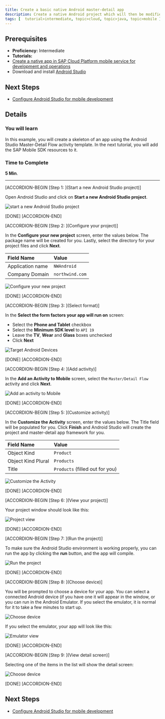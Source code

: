 ```yaml
---
title: Create a basic native Android master-detail app
description: Create a native Android project which will then be modified with the SAP Mobile SDK
tags: [  tutorial>intermediate, topic>cloud, topic>java, topic>mobile ]
---
```

## Prerequisites  
- **Proficiency:** Intermediate
- **Tutorials:**
- [Create a native app in SAP Cloud Platform mobile service for development and operations](http://www.sap.com/developer/tutorials/hcpdo-create-native-app.html)
- Download and install [Android Studio](https://developer.android.com/studio/index.html)

## Next Steps
- [Configure Android Studio for mobile development](http://www.sap.com/developer/tutorials/hcpdo-android-sdk-setup.html)

## Details
### You will learn  
In this example, you will create a skeleton of an app using the Android Studio Master-Detail Flow activity template. In the next tutorial, you will add the SAP Mobile SDK resources to it.


### Time to Complete
**5 Min**.

---


[ACCORDION-BEGIN [Step 1: ](Start a new Android Studio project)]

Open Android Studio and click on **Start a new Android Studio project**.

![start a new Android Studio project](mg6-2-01.png)

[DONE]
[ACCORDION-END]

[ACCORDION-BEGIN [Step 2: ](Configure your project)]

In the **Configure your new project** screen, enter the values below. The package name will be created for you. Lastly, select the directory for your project files and click **Next**.

Field Name        | Value
:---------------- | :-------------
Application name  | `NWAndroid`
Company Domain    | `northwind.com`

![Configure your new project](mg6-2-02.png)

[DONE]
[ACCORDION-END]

[ACCORDION-BEGIN [Step 3: ](Select format)]

In the **Select the form factors your app will run on** screen:

- Select the **Phone and Tablet** checkbox
- Select the **Minimum SDK level** to `API 19`
- Leave the **TV**, **Wear** and **Glass** boxes unchecked
- Click **Next**


![Target Android Devices](mg6-2-03.png)

[DONE]
[ACCORDION-END]

[ACCORDION-BEGIN [Step 4: ](Add activity)]

In the **Add an Activity to Mobile** screen, select the `Master/Detail Flow` activity and click **Next**.

![Add an activity to Mobile](mg6-2-04.png)

[DONE]
[ACCORDION-END]

[ACCORDION-BEGIN [Step 5: ](Customize activity)]

In the **Customize the Activity** screen, enter the values below. The Title field will be populated for you. Click **Finish** and Android Studio will create the project and master-detail app framework for you.

Field Name         | Value
:----------------- | :-------------
Object Kind        | `Product`
Object Kind Plural | `Products`
Title              | `Products` (filled out for you)

![Customize the Activity](mg6-2-05.png)

[DONE]
[ACCORDION-END]

[ACCORDION-BEGIN [Step 6: ](View your project)]

Your project window should look like this:

![Project view](mg6-2-06.png)

[DONE]
[ACCORDION-END]

[ACCORDION-BEGIN [Step 7: ](Run the project)]

To make sure the Android Studio environment is working properly, you can run the app by clicking the **run** button, and the app will compile.

![Run the project](mg6-2-07.png)

[DONE]
[ACCORDION-END]

[ACCORDION-BEGIN [Step 8: ](Choose device)]

You will be prompted to choose a device for your app. You can select a connected Android device (if you have one it will appear in the window, or you can run in the Android Emulator. If you select the emulator, it is normal for it to take a few minutes to start up.

![Choose device](mg6-2-08.png)

If you select the emulator, your app will look like this:

![Emulator view](mg6-2-09.png)

[DONE]
[ACCORDION-END]

[ACCORDION-BEGIN [Step 9: ](View detail screen)]

Selecting one of the items in the list will show the detail screen:

![Choose device](mg6-2-10.png)

[DONE]
[ACCORDION-END]



## Next Steps
- [Configure Android Studio for mobile development](http://www.sap.com/developer/tutorials/hcpdo-android-sdk-setup.html)
